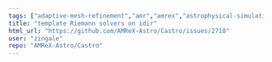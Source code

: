 ```yaml
---
tags: ["adaptive-mesh-refinement","amr","amrex","astrophysical-simulation","astrophysics","castro","cfd","gravity","hydrodynamics","pde","radiation","reactions"]
title: "template Riemann solvers on idir"
html_url: "https://github.com/AMReX-Astro/Castro/issues/2718"
user: "zingale"
repo: "AMReX-Astro/Castro"
---
```


